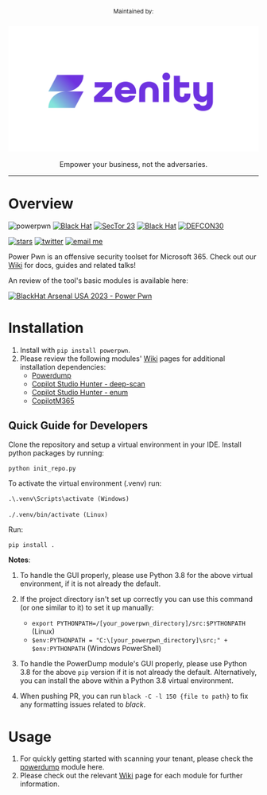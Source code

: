 <div align="center">
	<p>
		<sup>Maintained by:</sup>
		<br>
		<br>
		<a href="https://www.zenity.io">
			<img src="/zenity_logo.png"/>
		</a>
        <p>
        Empower your business, not the adversaries.
        </p>
	</p>
	<hr>
</div>

# Overview
![powerpwn](wiki/powerpwn_asci_black.png)
[![Black Hat](https://img.shields.io/badge/Black%20Hat-USA%202024-blue)](https://www.toolswatch.org)
[![SecTor 23](https://img.shields.io/badge/SecTor-23-red)](https://www.blackhat.com/sector/2023/arsenal/schedule/index.html#entraid-guest-to-corp-data-dump-with-powerpwn-36105)
[![Black Hat](https://img.shields.io/badge/Black%20Hat-USA%202023-blue)](https://www.toolswatch.org)
[![DEFCON30](https://img.shields.io/badge/DEFCON-30-8A2BE2)](https://forum.defcon.org/node/241932)

[![stars](https://img.shields.io/github/stars/mbrg/power-pwn?icon=github&style=social)](https://github.com/mbrg/power-pwn)
[![twitter](https://img.shields.io/twitter/follow/mbrg0?icon=twitter&style=social&label=Follow)](https://twitter.com/intent/follow?screen_name=mbrg0)
[![email me](https://img.shields.io/badge/michael.bargury-owasp.org-red?logo=Gmail)](mailto:michael.bargury@owasp.org)

Power Pwn is an offensive security toolset for Microsoft 365.
Check out our [Wiki](https://github.com/mbrg/power-pwn/wiki) for docs, guides and related talks!

An review of the tool's basic modules is available here:

[![BlackHat Arsenal USA 2023 - Power Pwn](https://img.youtube.com/vi/LpdckZyBwvs/0.jpg)](https://www.youtube.com/watch?v=LpdckZyBwvs)

# Installation
1. Install with `pip install powerpwn`.
2. Please review the following modules' [Wiki](https://github.com/mbrg/power-pwn/wiki) pages for additional installation dependencies:
   - [Powerdump](https://github.com/mbrg/power-pwn/wiki/Modules:-PowerDump)
   - [Copilot Studio Hunter - deep-scan](https://github.com/mbrg/power-pwn/wiki/Modules:-Copilot-Studio-Hunter-%E2%80%90-Deep-Scan)
   - [Copilot Studio Hunter - enum](https://github.com/mbrg/power-pwn/wiki/Modules:-Copilot-Studio-Hunter-%E2%80%90-Enum)
   - [CopilotM365](https://github.com/mbrg/power-pwn/wiki/Modules:-Copilot-Connector-and-Automator)
  
## Quick Guide for Developers
Clone the repository and setup a virtual environment in your IDE. Install python packages by running:

```
python init_repo.py
```
To activate the virtual environment (.venv) run:
```
.\.venv\Scripts\activate (Windows)

./.venv/bin/activate (Linux)
```

Run:

```
pip install .
```

**Notes**: 
1. To handle the GUI properly, please use Python 3.8 for the above virtual environment, if it is not already the default.
2. If the project directory isn't set up correctly you can use this command (or one similar to it) to set it up manually:
   - `export PYTHONPATH=/[your_powerpwn_directory]/src:$PYTHONPATH` (Linux)
   - `$env:PYTHONPATH = "C:\[your_powerpwn_directory]\src;" + $env:PYTHONPATH` (Windows PowerShell)

3. To handle the PowerDump module's GUI properly, please use Python 3.8 for the above `pip` version if it is not already the default. Alternatively, you can install the above within a Python 3.8 virtual environment.
4. When pushing PR, you can run `black -C -l 150 {file to path}` to fix any formatting issues related to _black_.

# Usage
1. For quickly getting started with scanning your tenant, please check the [powerdump](https://github.com/mbrg/power-pwn/wiki/Modules:-PowerDump) module here.
2. Please check out the relevant [Wiki](https://github.com/mbrg/power-pwn/wiki) page for each module for further information.
